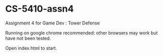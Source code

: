# CS-5410-assn4
Assignment 4 for Game Dev : Tower Defense

Running on google chrome recommended: other browsers may work but have not been tested.

Open index.html to start.
